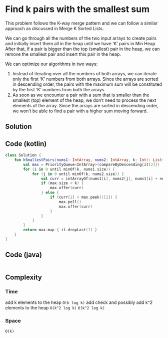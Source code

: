 # Find k pairs with the smallest sum
This problem follows the K-way merge pattern and we can follow a similar approach as discussed in Merge K Sorted Lists.

We can go through all the numbers of the two input arrays to create pairs and initially insert them all in the heap until we have ‘K’ pairs in Min Heap. After that, if a pair is bigger than the top (smallest) pair in the heap, we can remove the smallest pair and insert this pair in the heap.

We can optimize our algorithms in two ways:
1. Instead of iterating over all the numbers of both arrays, we can iterate only the first ‘K’ numbers from both arrays. Since the arrays are sorted in descending order, the pairs with the maximum sum will be constituted by the first ‘K’ numbers from both the arrays.
2. As soon as we encounter a pair with a sum that is smaller than the smallest (top) element of the heap, we don’t need to process the next elements of the array. Since the arrays are sorted in descending order, we won’t be able to find a pair with a higher sum moving forward.
## Solution
## Code (kotlin)
```kotlin
class Solution {
    fun kSmallestPairs(nums1: IntArray, nums2: IntArray, k: Int): List<List<Int>> {
        val max = PriorityQueue<IntArray>(compareByDescending{it[2]})
        for (i in 0 until minOf(k, nums1.size)) {
            for (j in 0 until minOf(k, nums2.size)) {
                val curr = intArrayOf(nums1[i], nums2[j], nums1[i] + nums2[j])
                if (max.size < k) {
                    max.offer(curr)
                } else {
                    if (curr[2] < max.peek()[2]) {
                        max.poll()
                        max.offer(curr)
                    }
                }
            }
        }
        return max.map { it.dropLast(1) }
    }
}
```
## Code (java)
```java
```
## Complexity
### Time
add k elements to the heap `O(k log k)`
add check and possibly add k^2 elements to the heap `O(k^2 log k)`
`O(k^2 log k)`
### Space
`O(k)`
